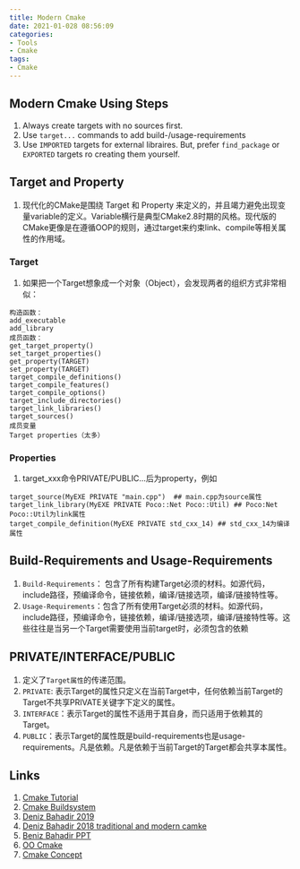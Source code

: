 ```yaml
---
title: Modern Cmake
date: 2021-01-028 08:56:09
categories:
- Tools
- Cmake
tags:
- Cmake
---
```


## Modern Cmake Using Steps
1. Always create targets with no sources first.
1. Use `target...` commands to add build-/usage-requirements
1. Use `IMPORTED` targets for external libraires. But, prefer `find_package` or `EXPORTED` targets ro creating them yourself.

## Target and Property
1. 现代化的CMake是围绕 Target 和 Property 来定义的，并且竭力避免出现变量variable的定义。Variable横行是典型CMake2.8时期的风格。现代版的CMake更像是在遵循OOP的规则，通过target来约束link、compile等相关属性的作用域。

### Target
1. 如果把一个Target想象成一个对象（Object），会发现两者的组织方式非常相似：

```
构造函数：
add_executable
add_library
成员函数：
get_target_property()
set_target_properties()
get_property(TARGET)
set_property(TARGET)
target_compile_definitions()
target_compile_features()
target_compile_options()
target_include_directories()
target_link_libraries()
target_sources()
成员变量
Target properties（太多）
```

### Properties
1. target_xxx命令PRIVATE/PUBLIC...后为property，例如

```
target_source(MyEXE PRIVATE "main.cpp")  ## main.cpp为source属性
target_link_library(MyEXE PRIVATE Poco::Net Poco::Util) ## Poco:Net Poco::Util为link属性
target_compile_definition(MyEXE PRIVATE std_cxx_14) ## std_cxx_14为编译属性
```

## Build-Requirements and Usage-Requirements
1. `Build-Requirements`： 包含了所有构建Target必须的材料。如源代码，include路径，预编译命令，链接依赖，编译/链接选项，编译/链接特性等。
1. `Usage-Requirements`：包含了所有使用Target必须的材料。如源代码，include路径，预编译命令，链接依赖，编译/链接选项，编译/链接特性等。这些往往是当另一个Target需要使用当前target时，必须包含的依赖

## PRIVATE/INTERFACE/PUBLIC
1. 定义了`Target属性`的传递范围。
1. `PRIVATE`: 表示Target的属性只定义在当前Target中，任何依赖当前Target的Target不共享PRIVATE关键字下定义的属性。
1. `INTERFACE`：表示Target的属性不适用于其自身，而只适用于依赖其的Target。
1. `PUBLIC`：表示Target的属性既是build-requirements也是usage-requirements。凡是依赖。凡是依赖于当前Target的Target都会共享本属性。

## Links
1. [Cmake Tutorial](https://cmake.org/cmake/help/v3.19/guide/tutorial/)
1. [Cmake Buildsystem](https://cmake.org/cmake/help/latest/manual/cmake-buildsystem.7.html)
1. [Deniz Bahadir 2019](https://www.youtube.com/watch?v=y9kSr5enrSk)
1. [Deniz Bahadir 2018 traditional and modern camke](https://www.youtube.com/watch?v=y7ndUhdQuU8)
1. [Beniz Bahadir PPT](https://github.com/Bagira80/More-Modern-CMake)
1. [OO Cmake](https://zhuanlan.zhihu.com/p/76975231)
1. [Cmake Concept](https://ukabuer.me/blog/more-modern-cmake)
